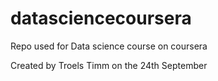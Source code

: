 # datasciencecoursera
Repo used for Data science course on coursera


Created by Troels Timm on the 24th September
